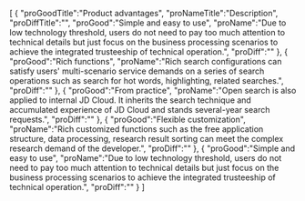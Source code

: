 [
	{
		"proGoodTitle":"Product advantages",
		"proNameTitle":"Description",
		"proDiffTitle":"",
		"proGood":"Simple and easy to use",
		"proName":"Due to low technology threshold, users do not need to pay too much attention to technical details but just focus on the business processing scenarios to achieve the integrated trusteeship of technical operation.",
		"proDiff":""
	},
	{
		"proGood":"Rich functions",
		"proName":"Rich search configurations can satisfy users' multi-scenario service demands on a series of search operations such as search for hot words, highlighting, related searches.",
		"proDiff":""
	},
	{
		"proGood":"From practice",
		"proName":"Open search is also applied to internal JD Cloud. It inherits the search technique and accumulated experience of JD Cloud and stands several-year search requests.",
		"proDiff":""
	},
	{
		"proGood":"Flexible customization",
		"proName":"Rich customized functions such as the free application structure, data processing, research result sorting can meet the complex research demand of the developer.",
		"proDiff":""
	},
	{
		"proGood":"Simple and easy to use",
		"proName":"Due to low technology threshold, users do not need to pay too much attention to technical details but just focus on the business processing scenarios to achieve the integrated trusteeship of technical operation.",
		"proDiff":""
	}
]